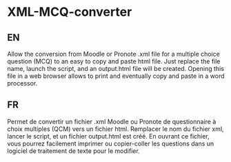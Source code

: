 # XML-MCQ-converter

## EN

Allow the conversion from Moodle or Pronote .xml file for a multiple choice question (MCQ) to an easy to copy and paste html file. Just replace the file name, launch the script, and an output.html file will be created. Opening this file in a web browser allows to print and eventually copy and paste in a word processor.

## FR

Permet de convertir un fichier .xml Moodle ou Pronote de questionnaire à choix multiples (QCM) vers un fichier html. Remplacer le nom du fichier xml, lancer le script, et un fichier output.html est créé. En ouvrant ce fichier, vous pourrez facilement imprimer ou copier-coller les questions dans un logiciel de traitement de texte pour le modifier.
